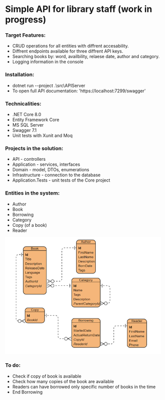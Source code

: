 # Simple API for library staff (work in progress)

### Target Features:
- CRUD operations for all entities with diffrent accesability.
- Diffrent endpoints available for three diffrent API keys.
- Searching books by: word, availbility, relaese date, author and category.
- Logging information in the console

### Installation:
- dotnet run --project .\src\APIServer
- To open full API documentation: 'https://localhost:7299/swagger'

### Technicalities:
- .NET Core 8.0
- Entity Framework Core
- MS SQL Server
- Swagger 7.1
- Unit tests with Xunit and Moq

### Projects in the solution:
- API - controllers
- Application - services, interfaces
- Domain - model, DTOs, enumerations
- Infrastructure - connection to the database
- Application.Tests - unit tests of the Core project

### Entities in the system:
- Author
- Book
- Borrowing
- Category
- Copy (of a book)
- Reader

![alt text](https://github.com/SzaroBury/SimpleLibraryAPI/blob/master/erd.png?raw=true)

### To do:
- Check if copy of book is available
- Check how many copies of the book are available
- Readers can have borrowed only specific number of books in the time	
- End Borrowing
